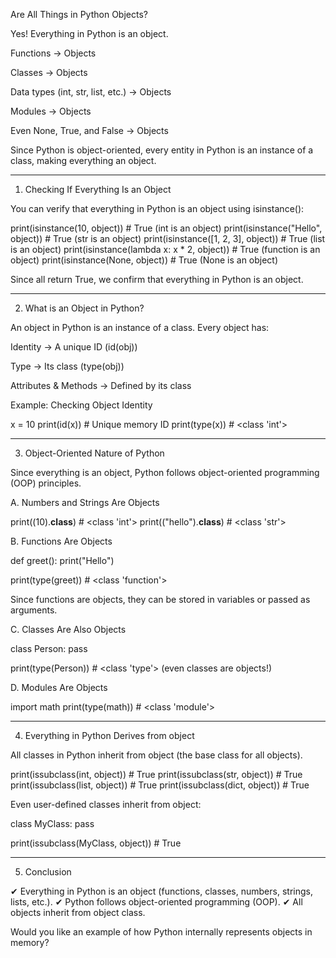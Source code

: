 Are All Things in Python Objects?

Yes! Everything in Python is an object.

Functions → Objects

Classes → Objects

Data types (int, str, list, etc.) → Objects

Modules → Objects

Even None, True, and False → Objects


Since Python is object-oriented, every entity in Python is an instance of a class, making everything an object.


---

1. Checking If Everything Is an Object

You can verify that everything in Python is an object using isinstance():

print(isinstance(10, object))  # True (int is an object)
print(isinstance("Hello", object))  # True (str is an object)
print(isinstance([1, 2, 3], object))  # True (list is an object)
print(isinstance(lambda x: x * 2, object))  # True (function is an object)
print(isinstance(None, object))  # True (None is an object)

Since all return True, we confirm that everything in Python is an object.


---

2. What is an Object in Python?

An object in Python is an instance of a class.
Every object has:

Identity → A unique ID (id(obj))

Type → Its class (type(obj))

Attributes & Methods → Defined by its class


Example: Checking Object Identity

x = 10
print(id(x))  # Unique memory ID
print(type(x))  # <class 'int'>


---

3. Object-Oriented Nature of Python

Since everything is an object, Python follows object-oriented programming (OOP) principles.

A. Numbers and Strings Are Objects

print((10).__class__)  # <class 'int'>
print(("hello").__class__)  # <class 'str'>

B. Functions Are Objects

def greet():
    print("Hello")

print(type(greet))  # <class 'function'>

Since functions are objects, they can be stored in variables or passed as arguments.

C. Classes Are Also Objects

class Person:
    pass

print(type(Person))  # <class 'type'> (even classes are objects!)

D. Modules Are Objects

import math
print(type(math))  # <class 'module'>


---

4. Everything in Python Derives from object

All classes in Python inherit from object (the base class for all objects).

print(issubclass(int, object))  # True
print(issubclass(str, object))  # True
print(issubclass(list, object))  # True
print(issubclass(dict, object))  # True

Even user-defined classes inherit from object:

class MyClass:
    pass

print(issubclass(MyClass, object))  # True


---

5. Conclusion

✔ Everything in Python is an object (functions, classes, numbers, strings, lists, etc.).
✔ Python follows object-oriented programming (OOP).
✔ All objects inherit from object class.

Would you like an example of how Python internally represents objects in memory?

